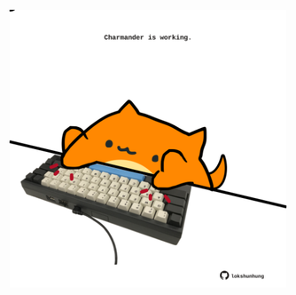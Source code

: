 <!-- built at 11/11/2024, 01:27:39 UTC -->
<p align="center">
  <img width="500" height="500" src="./ReadmeImage.svg">
</p>
